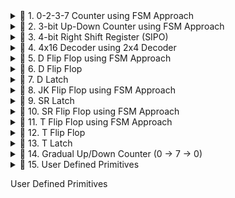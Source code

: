 <details>
  <summary>🔢 1. 0-2-3-7 Counter using FSM Approach</summary>
</details>

<details>
  <summary>🔢 2. 3-bit Up-Down Counter using FSM Approach</summary>
</details>

<details>
  <summary>🔢 3. 4-bit Right Shift Register (SIPO)</summary>
</details>

<details>
  <summary>🔢 4. 4x16 Decoder using 2x4 Decoder</summary>
</details>

<details>
  <summary>🔢 5. D Flip Flop using FSM Approach</summary>
</details>

<details>
  <summary>🔢 6. D Flip Flop</summary>
</details>

<details>
  <summary>🔢 7. D Latch</summary>
</details>

<details>
  <summary>🔢 8. JK Flip Flop using FSM Approach</summary>
</details>

<details>
  <summary>🔢 9. SR Latch</summary>
</details>

<details>
  <summary>🔢 10. SR Flip Flop using FSM Approach</summary>
</details>

<details>
  <summary>🔢 11. T Flip Flop using FSM Approach</summary>
</details>

<details>
  <summary>🔢 12. T Flip Flop</summary>
</details>

<details>
  <summary>🔢 13. T Latch</summary>
</details>

<details>
  <summary>🔢 14. Gradual Up/Down Counter (0 → 7 → 0)</summary>
</details>

<details>
  <summary>🔢 15. User Defined Primitives</summary>
</details>

User Defined Primitives
